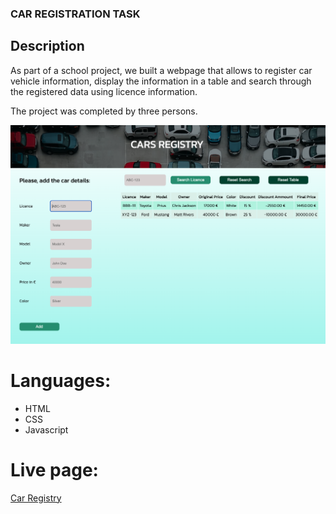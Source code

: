 ### CAR REGISTRATION TASK

## Description

As part of a school project, we built a webpage that allows to register car vehicle information, display the information in a table and search through the registered data using licence information.

The project was completed by three persons.

![alt text](https://github.com/hiphip12/cars_task/blob/main/images/Screenshot_webpage.png)

# Languages:

- HTML
- CSS
- Javascript

# Live page:

[Car Registry](https://public.bc.fi/s2300106/cars_registry/)


